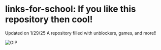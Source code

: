 # links-for-school: If you like this repository then cool!
Updated on 1/29/25
A repository filled with unblockers, games, and more!! 

![OIP](https://github.com/user-attachments/assets/254301e1-791c-43e7-885c-91227faf7225)
